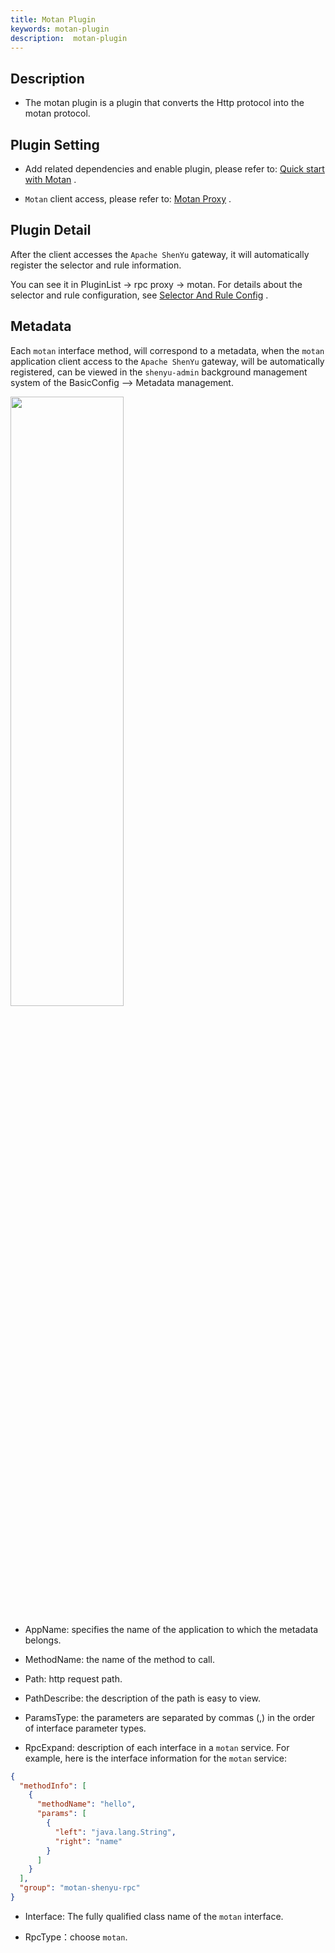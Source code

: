 ```yaml
---
title: Motan Plugin
keywords: motan-plugin
description:  motan-plugin
---
```



## Description

* The motan plugin is a plugin that converts the Http protocol into the motan protocol.


## Plugin Setting

* Add related dependencies and enable plugin, please refer to: [Quick start with Motan](../quick-start-motan) .
 
* `Motan` client access, please refer to: [Motan Proxy](../motan-proxy) .



## Plugin Detail

After the client accesses the `Apache ShenYu` gateway, it will automatically register the selector and rule information.

You can see it in PluginList -> rpc proxy -> motan. For details about the selector and rule configuration, see [Selector And Rule Config](../selector-and-rule) .

## Metadata

Each `motan` interface method, will correspond to a metadata, when the `motan` application client access to the `Apache ShenYu` gateway, will be automatically registered, can be viewed in the `shenyu-admin` background management system of the BasicConfig --> Metadata management.

<img src="/img/shenyu/plugin/motan/motan-plugin-en-1.png" width="60%" height="50%" />


* AppName: specifies the name of the application to which the metadata belongs.

* MethodName: the name of the method to call.
             
* Path: http request path.

* PathDescribe: the description of the path is easy to view.

* ParamsType: the parameters are separated by commas (,) in the order of interface parameter types.

* RpcExpand: description of each interface in a `motan` service. For example, here is the interface information for the `motan` service:
             


```json
{
  "methodInfo": [
    {
      "methodName": "hello",
      "params": [
        {
          "left": "java.lang.String",
          "right": "name"
        }
      ]
    }
  ],
  "group": "motan-shenyu-rpc"
}
```


* Interface: The fully qualified class name of the `motan` interface.
           
* RpcType：choose `motan`.
